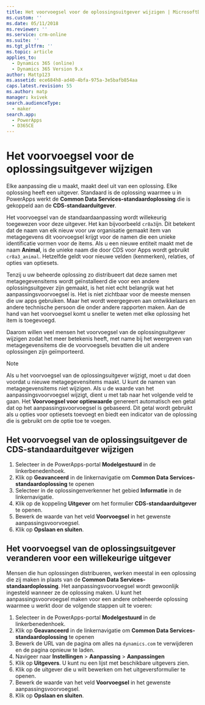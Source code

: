 ```yaml
---
title: Het voorvoegsel voor de oplossingsuitgever wijzigen | MicrosoftDocs
ms.custom: ''
ms.date: 05/11/2018
ms.reviewer: ''
ms.service: crm-online
ms.suite: ''
ms.tgt_pltfrm: ''
ms.topic: article
applies_to:
  - Dynamics 365 (online)
  - Dynamics 365 Version 9.x
author: Mattp123
ms.assetid: ece684h8-ad40-4bfa-975a-3e5bafb854aa
caps.latest.revision: 55
ms.author: matp
manager: kvivek
search.audienceType:
  - maker
search.app:
  - PowerApps
  - D365CE
---
```


# <a name="change-the-solution-publisher-prefix"></a>Het voorvoegsel voor de oplossingsuitgever wijzigen

Elke aanpassing die u maakt, maakt deel uit van een oplossing. Elke oplossing heeft een uitgever. Standaard is de oplossing waarmee u in PowerApps werkt de **Common Data Services-standaardoplossing** die is gekoppeld aan de **CDS-standaarduitgever**.

Het voorvoegsel van de standaardaanpassing wordt willekeurig toegewezen voor deze uitgever. Het kan bijvoorbeeld `cr8a3`ijn. Dit betekent dat de naam van elk nieuw voor uw organisatie gemaakt item van metagegevens dit voorvoegsel krijgt voor de namen die een unieke identificatie vormen voor de items. Als u een nieuwe entiteit maakt met de naam **Animal**, is de unieke naam die door CDS voor Apps wordt gebruikt `cr8a3_animal`. Hetzelfde geldt voor nieuwe velden (kenmerken), relaties, of opties van optiesets.

Tenzij u uw beheerde oplossing zo distribueert dat deze samen met metagegevensitems wordt geïnstalleerd die voor een andere oplossingsuitgever zijn gemaakt, is het niet echt belangrijk wat het aanpassingsvoorvoegsel is. Het is niet zichtbaar voor de meeste mensen die uw apps gebruiken. Maar het wordt weergegeven aan ontwikkelaars en andere technische persoon die onder andere rapporten maken. Aan de hand van het voorvoegsel komt u sneller te weten met elke oplossing het item is toegevoegd.

Daarom willen veel mensen het voorvoegsel van de oplossingsuitgever wijzigen zodat het meer betekenis heeft, met name bij het weergeven van metagegevensitems die de voorvoegsels bevatten die uit andere oplossingen zijn geïmporteerd. 

> [!NOTE]
> Als u het voorvoegsel van de oplossingsuitgever wijzigt, moet u dat doen voordat u nieuwe metagegevensitems maakt. U kunt de namen van metagegevensitems niet wijzigen.
> Als u de waarde van het aanpassingsvoorvoegsel wijzigt, dient u met tab naar het volgende veld te gaan. Het **Voorvoegsel voor optiewaarde** genereert automatisch een getal dat op het aanpassingsvoorvoegsel is gebaseerd. Dit getal wordt gebruikt als u opties voor optiesets toevoegt en biedt een indicator van de oplossing die is gebruikt om de optie toe te voegen. 

## <a name="change-the-solution-publisher-prefix-for-the-cds-default-publisher"></a>Het voorvoegsel van de oplossingsuitgever de CDS-standaarduitgever wijzigen  

 1. Selecteer in de PowerApps-portal **Modelgestuurd** in de linkerbenedenhoek.
 2. Klik op **Geavanceerd** in de linkernavigatie om **Common Data Services-standaardoplossing** te openen
 3. Selecteer in de oplossingenverkenner het gebied **Informatie** in de linkernavigatie.
 4. Klik op de koppeling **Uitgever** om het formulier **CDS-standaarduitgever** te openen.
 5. Bewerk de waarde van het veld **Voorvoegsel** in het gewenste aanpassingsvoorvoegsel.
 6. Klik op **Opslaan en sluiten**.
  
## <a name="change-the-solution-publisher-prefix-for-any-publisher"></a>Het voorvoegsel van de oplossingsuitgever veranderen voor een willekeurige uitgever

Mensen die hun oplossingen distribueren, werken meestal in een oplossing die zij maken in plaats van de **Common Data Services-standaardoplossing**. Het aanpassingsvoorvoegsel wordt gewoonlijk ingesteld wanneer ze de oplossing maken. U kunt het aanpassingsvoorvoegsel maken voor een andere onbeheerde oplossing waarmee u werkt door de volgende stappen uit te voeren: 

 1. Selecteer in de PowerApps-portal **Modelgestuurd** in de linkerbenedenhoek.
 2. Klik op **Geavanceerd** in de linkernavigatie om **Common Data Services-standaardoplossing** te openen
 3. Bewerk de URL van de pagina om alles na `dynamics.com` te verwijderen en de pagina opnieuw te laden.
 4. Navigeer naar **Instellingen** > **Aanpassing** > **Aanpassingen** 
 5. Klik op **Uitgevers**. U kunt nu een lijst met beschikbare uitgevers zien.
 6. Klik op de uitgever die u wilt bewerken om het uitgeversformulier te openen.
 7. Bewerk de waarde van het veld **Voorvoegsel** in het gewenste aanpassingsvoorvoegsel.
 6. Klik op **Opslaan en sluiten**.
  
